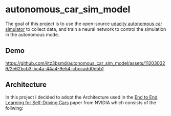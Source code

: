 # autonomous_car_sim_model

The goal of this project is to use the open-source [udacity autonomous car simulator](https://github.com/udacity/self-driving-car-sim) to collect data, and train a neural network to control the simulation in the autonomous mode.

## Demo
https://github.com/iitz3bsmd/autonomous_car_sim_model/assets/112030326/2e62bcb3-bc4a-44a4-9e54-cbccadd0ebb1

## Architecture
In this project i decided to adopt the Architecture used in the [End to End Learning for Self-Driving Cars](https://images.nvidia.com/content/tegra/automotive/images/2016/solutions/pdf/end-to-end-dl-using-px.pdf) paper from NVIDIA which consists of the follwing: 





